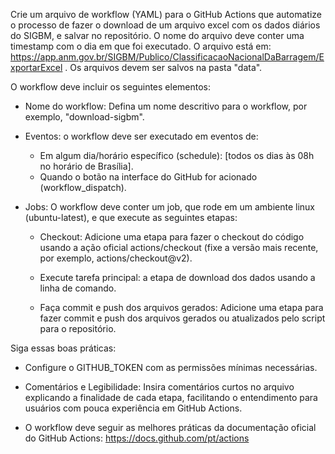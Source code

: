 Crie um arquivo de workflow (YAML) para o GitHub Actions que automatize o processo de fazer o download de um arquivo excel com os dados diários do SIGBM, e salvar no repositório. O nome do arquivo deve conter uma timestamp com o dia em que foi executado. O arquivo está em: https://app.anm.gov.br/SIGBM/Publico/ClassificacaoNacionalDaBarragem/ExportarExcel . Os arquivos devem ser salvos na pasta "data". 

O workflow deve incluir os seguintes elementos:

- Nome do workflow: Defina um nome descritivo para o workflow, por exemplo, "download-sigbm".

- Eventos: o workflow deve ser executado em eventos de:
  - Em algum dia/horário específico (schedule): [todos os dias às 08h no horário de Brasília].
  - Quando o botão na interface do GitHub for acionado (workflow_dispatch).

- Jobs: O workflow deve conter um job, que rode em um ambiente linux (ubuntu-latest), e que execute as seguintes etapas:

  - Checkout: Adicione uma etapa para fazer o checkout do código usando a ação oficial actions/checkout (fixe a versão mais recente, por exemplo, actions/checkout@v2).

  - Execute tarefa principal: a etapa de download dos dados usando a linha de comando.
  
  - Faça commit e push dos arquivos gerados: Adicione uma etapa para fazer commit e push dos arquivos gerados ou atualizados pelo script para o repositório. 

Siga essas boas práticas:

- Configure o GITHUB_TOKEN com as permissões mínimas necessárias.

- Comentários e Legibilidade: Insira comentários curtos no arquivo explicando a finalidade de cada etapa, facilitando o entendimento para usuários com pouca experiência em GitHub Actions.
        
- O workflow deve seguir as melhores práticas da documentação oficial do GitHub Actions: https://docs.github.com/pt/actions
